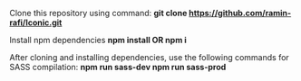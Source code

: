 Clone this repository using command:
**git clone https://github.com/ramin-rafi/Iconic.git**

Install npm dependencies
**npm install OR npm i**

After cloning and installing dependencies, use the following commands for SASS compilation:
**npm run sass-dev
npm run sass-prod**
